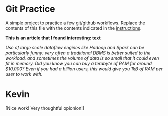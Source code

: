 # Git Practice
A simple project to practice a few git/github workflows.  Replace the contents of this file with the contents indicated in the [instructions](./instructions.md).

**This is an article that I found interesting: [text](https://blog.bradfieldcs.com/you-are-not-google-84912cf44afb)**

_*Use of large scale dataflow engines like Hadoop and Spark can be particularly funny: very often a traditional DBMS is better suited to the workload, and sometimes the volume of data is so small that it could even fit in memory. Did you know you can buy a terabyte of RAM for around $10,000? Even if you had a billion users, this would give you 1kB of RAM per user to work with.*_

# Kevin
[Nice work! Very thoughtful opionion!]